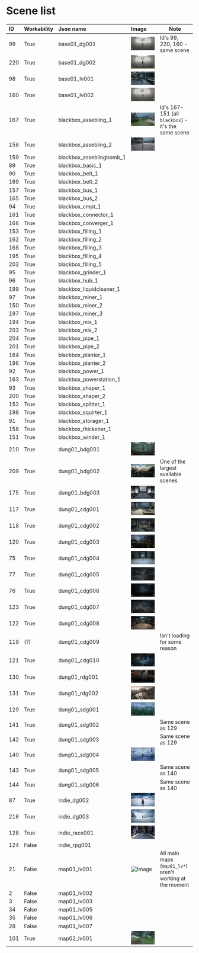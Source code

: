 # Scene list

|ID |Workability |Json name               |Image                          |Note  |
|:--|:-----------|:-----------------------|:------------------------------|------|
|99 |True        |base01_dg001            |![Image](./LevelImages/99.png) |Id's 99, 220, 160 - same scene|
|220|True        |base01_dg002            |![Image](./LevelImages/220.png)|      |
|98 |True        |base01_lv001            |![Image](./LevelImages/98.png) |      |
|160|True        |base01_lv002            |![Image](./LevelImages/160.png)|      |
|167|True        |blackbox_assebling_1    |![Image](./LevelImages/167.png)|Id's 167-151 (all `blackbox`) - it's the same scene|
|156|True        |blackbox_assebling_2    |![Image](./LevelImages/156.png)|      |
|159|True        |blackbox_asseblingbomb_1|                               |      |
|89 |True        |blackbox_basic_1        |                               |      |
|90 |True        |blackbox_belt_1         |                               |      |
|169|True        |blackbox_belt_2         |                               |      |
|157|True        |blackbox_bus_1          |                               |      |
|165|True        |blackbox_bus_2          |                               |      |
|94 |True        |blackbox_cmpt_1         |                               |      |
|161|True        |blackbox_connector_1    |                               |      |
|166|True        |blackbox_converger_1    |                               |      |
|153|True        |blackbox_filling_1      |                               |      |
|162|True        |blackbox_filling_2      |                               |      |
|168|True        |blackbox_filling_3      |                               |      |
|195|True        |blackbox_filling_4      |                               |      |
|202|True        |blackbox_filling_5      |                               |      |
|95 |True        |blackbox_grinder_1      |                               |      |
|96 |True        |blackbox_hub_1          |                               |      |
|199|True        |blackbox_liquidcleaner_1|                               |      |
|97 |True        |blackbox_miner_1        |                               |      |
|150|True        |blackbox_miner_2        |                               |      |
|197|True        |blackbox_miner_3        |                               |      |
|194|True        |blackbox_mix_1          |                               |      |
|203|True        |blackbox_mix_2          |                               |      |
|204|True        |blackbox_pipe_1         |                               |      |
|201|True        |blackbox_pipe_2         |                               |      |
|164|True        |blackbox_planter_1      |                               |      |
|196|True        |blackbox_planter_2      |                               |      |
|92 |True        |blackbox_power_1        |                               |      |
|163|True        |blackbox_powerstation_1 |                               |      |
|93 |True        |blackbox_shaper_1       |                               |      |
|200|True        |blackbox_shaper_2       |                               |      |
|152|True        |blackbox_splitter_1     |                               |      |
|198|True        |blackbox_squirter_1     |                               |      |
|91 |True        |blackbox_storager_1     |                               |      |
|158|True        |blackbox_thickener_1    |                               |      |
|151|True        |blackbox_winder_1       |                               |      |
|210|True        |dung01_bdg001           |![Image](./LevelImages/210.png)|      |
|209|True        |dung01_bdg002           |![Image](./LevelImages/209.png)|One of the largest available scenes|
|175|True        |dung01_bdg003           |![Image](./LevelImages/175.png)|      |
|117|True        |dung01_cdg001           |![Image](./LevelImages/117.png)|      |
|118|True        |dung01_cdg002           |![Image](./LevelImages/118.png)|      |
|120|True        |dung01_cdg003           |![Image](./LevelImages/120.png)|      |
|75 |True        |dung01_cdg004           |![Image](./LevelImages/75.png) |      |
|77 |True        |dung01_cdg005           |![Image](./LevelImages/77.png) |      |
|76 |True        |dung01_cdg006           |![Image](./LevelImages/76.png) |      |
|123|True        |dung01_cdg007           |![Image](./LevelImages/123.png)|      |
|122|True        |dung01_cdg008           |![Image](./LevelImages/122.png)|      |
|119|(?)         |dung01_cdg009           |                               |Isn't loading for some reason|
|121|True        |dung01_cdg010           |![Image](./LevelImages/121.png)|      |
|130|True        |dung01_rdg001           |![Image](./LevelImages/130.png)|      |
|131|True        |dung01_rdg002           |![Image](./LevelImages/131.png)|      |
|129|True        |dung01_sdg001           |![Image](./LevelImages/129.png)|      |
|141|True        |dung01_sdg002           |                               |Same scene as 129|
|142|True        |dung01_sdg003           |                               |Same scene as 129|
|140|True        |dung01_sdg004           |![Image](./LevelImages/140.png)|      |
|143|True        |dung01_sdg005           |                               |Same scene as 140|
|144|True        |dung01_sdg006           |                               |Same scene as 140|
|87 |True        |indie_dg002             |![Image](./LevelImages/87.png) |      |
|216|True        |indie_dg003             |![Image](./LevelImages/216.png)|      |
|128|True        |indie_race001           |![Image](./LevelImages/128.png)|      |
|124|False       |indie_rpg001            |                               |      |
|21 |False       |map01_lv001             |![Image](./LevelImages/21.png) |All main maps (`map01_lv*`) aren't working at the moment|
|2  |False       |map01_lv002             |                               |      |
|3  |False       |map01_lv003             |                               |      |
|34 |False       |map01_lv005             |                               |      |
|35 |False       |map01_lv006             |                               |      |
|28 |False       |map01_lv007             |                               |      |
|101|True        |map02_lv001             |![Image](./LevelImages/101.png)|      |